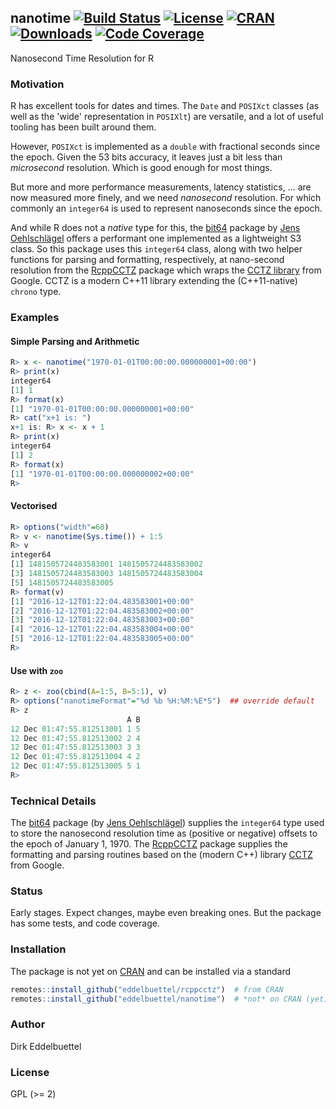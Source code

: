 ## nanotime [![Build Status](https://travis-ci.org/eddelbuettel/nanotime.svg)](https://travis-ci.org/eddelbuettel/nanotime) [![License](http://img.shields.io/badge/license-GPL%20%28%3E=%202%29-brightgreen.svg?style=flat)](http://www.gnu.org/licenses/gpl-2.0.html) [![CRAN](http://www.r-pkg.org/badges/version/nanotime)](https://cran.r-project.org/package=nanotime) [![Downloads](http://cranlogs.r-pkg.org/badges/nanotime?color=brightgreen)](http://www.r-pkg.org/pkg/nanotime) [![Code Coverage](https://codecov.io/gh/eddelbuettel/nanotime/graph/badge.svg)](https://codecov.io/gh/eddelbuettel/nanotime)


Nanosecond Time Resolution for R

### Motivation

R has excellent tools for dates and times. The `Date` and `POSIXct` classes (as well as the 'wide'
representation in `POSIXlt`) are versatile, and a lot of useful tooling has been built around them.

However, `POSIXct` is implemented as a `double` with fractional seconds since the epoch. Given the 53 bits
accuracy, it leaves just a bit less than _microsecond_ resolution.  Which is good enough for most things.

But more and more performance measurements, latency statistics, ... are now measured more finely, and we
need _nanosecond_ resolution. For which commonly an `integer64` is used to represent nanoseconds since the
epoch.

And while R does not a _native_ type for this, the [bit64](https://cran.r-project.org/package=bit64) package
by [Jens Oehlschlägel](https://github.com/joehl) offers a performant one implemented as a lightweight S3
class.  So this package uses this `integer64` class, along with two helper functions for parsing and
formatting, respectively, at nano-second resolution from the
[RcppCCTZ](http://dirk.eddelbuettel.com/code/rcpp.cctz.html) package which wraps the
[CCTZ library](https://github.com/google/cctz) from Google.  CCTZ is a modern C++11 library extending the
(C++11-native) `chrono` type.


### Examples

#### Simple Parsing and Arithmetic

```r
R> x <- nanotime("1970-01-01T00:00:00.000000001+00:00")
R> print(x)
integer64
[1] 1
R> format(x)
[1] "1970-01-01T00:00:00.000000001+00:00"
R> cat("x+1 is: ")
x+1 is: R> x <- x + 1
R> print(x)
integer64
[1] 2
R> format(x)
[1] "1970-01-01T00:00:00.000000002+00:00"
R>
```

#### Vectorised

```r
R> options("width"=60)
R> v <- nanotime(Sys.time()) + 1:5
R> v
integer64
[1] 1481505724483583001 1481505724483583002
[3] 1481505724483583003 1481505724483583004
[5] 1481505724483583005
R> format(v)
[1] "2016-12-12T01:22:04.483583001+00:00"
[2] "2016-12-12T01:22:04.483583002+00:00"
[3] "2016-12-12T01:22:04.483583003+00:00"
[4] "2016-12-12T01:22:04.483583004+00:00"
[5] "2016-12-12T01:22:04.483583005+00:00"
R> 
```

#### Use with `zoo`

```r
R> z <- zoo(cbind(A=1:5, B=5:1), v)
R> options("nanotimeFormat"="%d %b %H:%M:%E*S")  ## override default
R> z
                          A B
12 Dec 01:47:55.812513001 1 5
12 Dec 01:47:55.812513002 2 4
12 Dec 01:47:55.812513003 3 3
12 Dec 01:47:55.812513004 4 2
12 Dec 01:47:55.812513005 5 1
R> 
```

### Technical Details

The [bit64](https://cran.r-project.org/package=bit64) package (by
[Jens Oehlschlägel](https://github.com/joehl)) supplies the `integer64` type used to store the nanosecond
resolution time as (positive or negative) offsets to the epoch of January 1, 1970. The
[RcppCCTZ](http://dirk.eddelbuettel.com/code/rcpp.cctz.html) package supplies the formatting and parsing
routines based on the (modern C++) library [CCTZ](https://github.com/google/cctz) from Google.

### Status

Early stages. Expect changes, maybe even breaking ones. But the package has some tests, and code coverage.

### Installation

The package is not yet on [CRAN](https://cran.r-project.org) and can be installed
via a standard

```r
remotes::install_github("eddelbuettel/rcppcctz")  # from CRAN 
remotes::install_github("eddelbuettel/nanotime")  # *not* on CRAN (yet)
```

### Author

Dirk Eddelbuettel

### License

GPL (>= 2)
